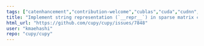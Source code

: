 ```yaml
---
tags: ["catenhancement","contribution-welcome","cublas","cuda","cudnn","cupy","curand","cusolver","cusparse","cusparselt","cutensor","gpu","nccl","numpy","nvrtc","nvtx","python","rocm","scipy","tensor"]
title: "Implement string representation (`__repr__`) in sparse matrix classes"
html_url: "https://github.com/cupy/cupy/issues/7848"
user: "kmaehashi"
repo: "cupy/cupy"
---
```


